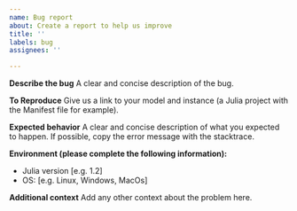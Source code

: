 ```yaml
---
name: Bug report
about: Create a report to help us improve
title: ''
labels: bug
assignees: ''

---
```


**Describe the bug**
A clear and concise description of the bug.

**To Reproduce**
Give us a link to your model and instance (a Julia project with the Manifest file for example).

**Expected behavior**
A clear and concise description of what you expected to happen.
If possible, copy the error message with the stacktrace.

**Environment (please complete the following information):**
 - Julia version [e.g. 1.2]
 - OS: [e.g. Linux, Windows, MacOs]

**Additional context**
Add any other context about the problem here.
